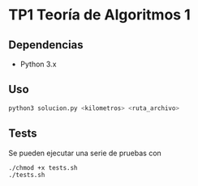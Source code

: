 # TP1 Teoría de Algoritmos 1

## Dependencias

- Python 3.x

## Uso

```sh
python3 solucion.py <kilometros> <ruta_archivo>
```

## Tests

Se pueden ejecutar una serie de pruebas con

```sh
./chmod +x tests.sh
./tests.sh
```